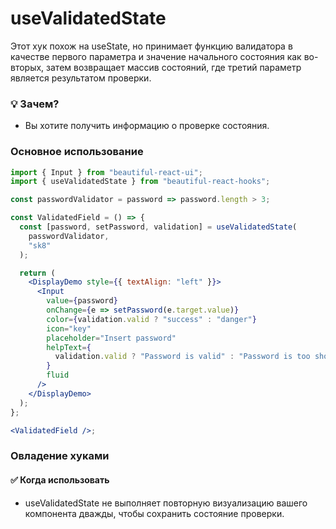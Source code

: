 # useValidatedState

Этот хук похож на useState, но принимает функцию валидатора в качестве первого параметра и значение начального состояния как
во-вторых, затем возвращает массив состояний, где третий параметр является результатом проверки.

### 💡 Зачем?

- Вы хотите получить информацию о проверке состояния.

### Основное использование

```jsx harmony
import { Input } from "beautiful-react-ui";
import { useValidatedState } from "beautiful-react-hooks";

const passwordValidator = password => password.length > 3;

const ValidatedField = () => {
  const [password, setPassword, validation] = useValidatedState(
    passwordValidator,
    "sk8"
  );

  return (
    <DisplayDemo style={{ textAlign: "left" }}>
      <Input
        value={password}
        onChange={e => setPassword(e.target.value)}
        color={validation.valid ? "success" : "danger"}
        icon="key"
        placeholder="Insert password"
        helpText={
          validation.valid ? "Password is valid" : "Password is too short"
        }
        fluid
      />
    </DisplayDemo>
  );
};

<ValidatedField />;
```

### Овладение хуками

#### ✅ Когда использовать

- useValidatedState не выполняет повторную визуализацию вашего компонента дважды, чтобы сохранить состояние проверки.
